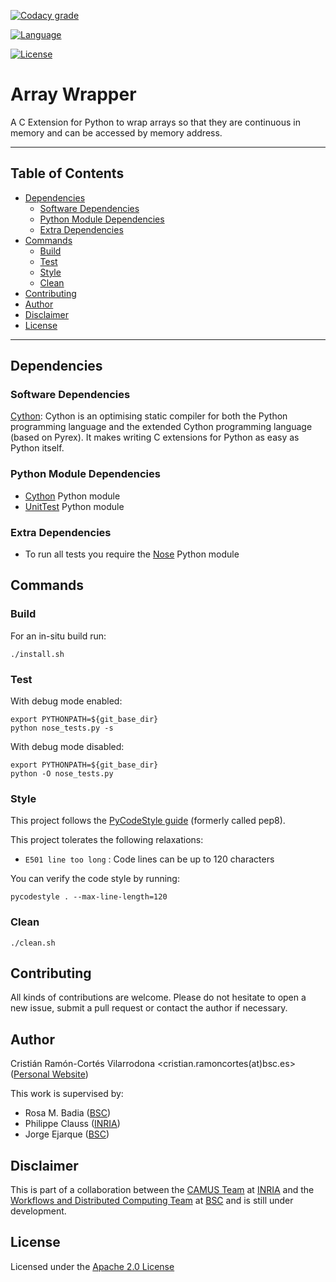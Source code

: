 <!-- Codacy -->
[![Codacy grade](https://api.codacy.com/project/badge/Grade/d5bf54f5febd40c380d0514244a19b4a)](https://www.codacy.com/app/cristianrcv/array_wrapper?utm_source=github.com&amp;utm_medium=referral&amp;utm_content=cristianrcv/array_wrapper&amp;utm_campaign=Badge_Grade)

<!-- Main Repository language -->
[![Language](https://img.shields.io/badge/language-python-brightgreen.svg)](https://img.shields.io/badge/language-python-brightgreen.svg)

<!-- Repository License -->
[![License](https://img.shields.io/badge/License-Apache%202.0-blue.svg)](https://github.com/cristianrcv/pycompss-pluto/blob/master/LICENSE)


# Array Wrapper

A C Extension for Python to wrap arrays so that they are continuous in memory and
can be accessed by memory address. 


---

## Table of Contents

* [Dependencies](#dependencies)
    * [Software Dependencies](#software-dependencies)
    * [Python Module Dependencies](#python-module-dependencies)
    * [Extra Dependencies](#extra-dependencies)
* [Commands](#commands)
    * [Build](#build)
    * [Test](#test)
    * [Style](#style)
    * [Clean](#clean)
* [Contributing](#contributing)
* [Author](#author)
* [Disclaimer](#disclaimer)
* [License](#license)

---


## Dependencies

### Software Dependencies

[Cython][cython]: Cython is an optimising static compiler for both the Python
programming language and the extended Cython programming language (based on 
Pyrex). It makes writing C extensions for Python as easy as Python itself.


### Python Module Dependencies

- [Cython][cython] Python module
- [UnitTest][unittest] Python module


### Extra Dependencies

- To run all tests you require the [Nose][nose] Python module


## Commands

### Build

For an in-situ build run:

```
./install.sh
```

### Test

With debug mode enabled:

```
export PYTHONPATH=${git_base_dir}
python nose_tests.py -s
```

With debug mode disabled:

```
export PYTHONPATH=${git_base_dir}
python -O nose_tests.py
```


### Style

This project follows the [PyCodeStyle guide][pycodestyle] (formerly called pep8).

This project tolerates the following relaxations:
* `E501 line too long` : Code lines can be up to 120 characters

You can verify the code style by running:

```
pycodestyle . --max-line-length=120
```


### Clean

```
./clean.sh
```

## Contributing

All kinds of contributions are welcome. Please do not hesitate to open a new issue,
submit a pull request or contact the author if necessary. 
 

## Author

Cristián Ramón-Cortés Vilarrodona <cristian.ramoncortes(at)bsc.es> ([Personal Website][cristian])

This work is supervised by:
- Rosa M. Badia ([BSC][bsc])
- Philippe Clauss ([INRIA][inria])
- Jorge Ejarque ([BSC][bsc])


## Disclaimer

This is part of a collaboration between the [CAMUS Team][camus] at [INRIA][inria] and
the [Workflows and Distributed Computing Team][wdc-bsc] at [BSC][bsc] and is still
under development. 


## License

Licensed under the [Apache 2.0 License][apache-2]


[cython]: http://cython.org/

[unittest]: https://docs.python.org/2/library/unittest.html

[nose]: https://nose.readthedocs.io/en/latest/
[pycodestyle]: https://pypi.python.org/pypi/pycodestyle

[camus]: https://www.inria.fr/en/teams/camus
[inria]: https://www.inria.fr/
[wdc-bsc]: https://www.bsc.es/discover-bsc/organisation/scientific-structure/workflows-and-distributed-computing
[bsc]: https://www.bsc.es/
[cristian]: https://cristianrcv.netlify.com/

[apache-2]: http://www.apache.org/licenses/LICENSE-2.0
